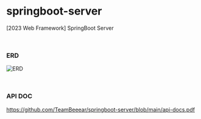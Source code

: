 # springboot-server
[2023 Web Framework] SpringBoot Server 

<br>

### ERD
![ERD](https://github.com/TeamBeeear/springboot-server/assets/98332877/38ba182d-9e96-439c-9161-14f6f4582b4a)

<br>

### API DOC
https://github.com/TeamBeeear/springboot-server/blob/main/api-docs.pdf
